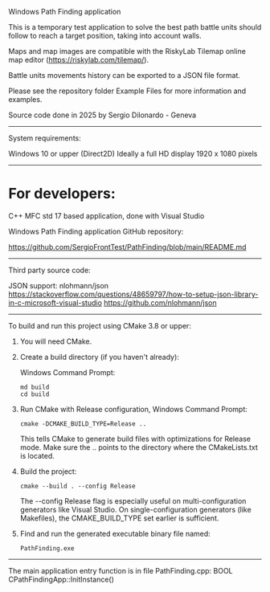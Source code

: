 Windows Path Finding application

This is a temporary test application to solve the best path battle units should follow to reach a target position, taking into account walls.

Maps and map images are compatible with the RiskyLab Tilemap online map editor (https://riskylab.com/tilemap/).

Battle units movements history can be exported to a JSON file format.

Please see the repository folder Example Files for more information and examples.

Source code done in 2025 by Sergio Dilonardo - Geneva

_______________________________________________________________________________________________________

System requirements:

Windows 10 or upper (Direct2D)
Ideally a full HD display 1920 x 1080 pixels
_______________________________________________________________________________________________________



For developers:
===============

C++ MFC std 17 based application, done with Visual Studio


Windows Path Finding application GitHub repository:

https://github.com/SergioFrontTest/PathFinding/blob/main/README.md
_______________________________________________________________________________________________________

Third party source code:

JSON support:
nlohmann/json
https://stackoverflow.com/questions/48659797/how-to-setup-json-library-in-c-microsoft-visual-studio
https://github.com/nlohmann/json
_______________________________________________________________________________________________________

To build and run this project using CMake 3.8 or upper:

1) You will need CMake.

2) Create a build directory (if you haven't already):

   Windows Command Prompt:

       md build
       cd build

2) Run CMake with Release configuration, Windows Command Prompt:

       cmake -DCMAKE_BUILD_TYPE=Release ..

   This tells CMake to generate build files with optimizations for Release mode.
   Make sure the .. points to the directory where the CMakeLists.txt is located.

3) Build the project:

       cmake --build . --config Release

   The --config Release flag is especially useful on multi-configuration generators like Visual Studio.
   On single-configuration generators (like Makefiles), the CMAKE_BUILD_TYPE set earlier is sufficient.

4) Find and run the generated executable binary file named:

       PathFinding.exe
_______________________________________________________________________________________________________

The main application entry function is in file PathFinding.cpp:    BOOL CPathFindingApp::InitInstance()
